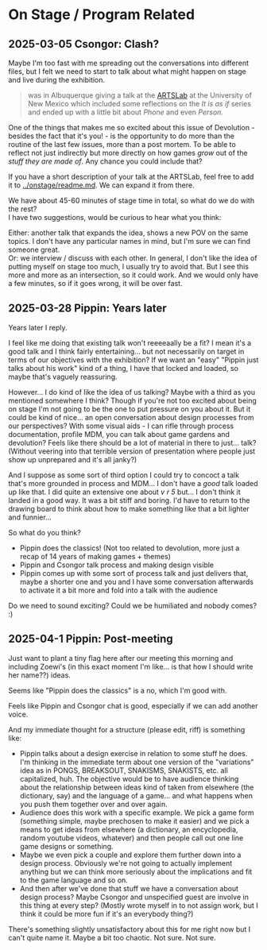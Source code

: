# On Stage / Program Related

## 2025-03-05 Csongor: Clash?

Maybe I'm too fast with me spreading out the conversations into different files, but I felt we need to start to talk about what might happen on stage and live during the exhibition. 

> was in Albuquerque giving a talk at the [ARTSLab](https://film.unm.edu/facilities/artslab/) at the University of New Mexico which included some reflections on the *It is as if* series and ended up with a little bit about *Phone* and even *Person*. 

One of the things that makes me so excited about this issue of Devolution - besides the fact that it's you! - is the opportunity to do more than the routine of the last few issues, more than a post mortem. To be able to reflect not just indirectly but more directly on how games *grow* out of the *stuff they are made of*. Any chance you could include that?

If you have a short description of your talk at the ARTSLab, feel free to add it to [../onstage/readme.md](../onstage/readme.md). We can expand it from there.

We have about 45-60 minutes of stage time in total, so what do we do with the rest?   
I have two suggestions, would be curious to hear what you think:

Either: another talk that expands the idea, shows a new POV on the same topics. I don't have any particular names in mind, but I'm sure we can find someone great.  
Or: we interview / discuss with each other. In general, I don't like the idea of putting myself on stage too much, I usually try to avoid that. But I see this more and more as an intersection, so it could work. And we would only have a few minutes, so if it goes wrong, it will be over fast.

## 2025-03-28 Pippin: Years later

Years later I reply.

I feel like me doing that existing talk won't reeeeaally be a fit? I mean it's a good talk and I think fairly entertaining... but not necessarily on target in terms of our objectives with the exhibition? If we want an "easy" "Pippin just talks about his work" kind of a thing, I have that locked and loaded, so maybe that's vaguely reassuring.

However... I do kind of like the idea of us talking? Maybe with a third as you mentioned somewhere I think? Though if you're not too excited about being on stage I'm not going to be the one to put pressure on you about it. But it could be kind of nice... an open conversation about design processes from our perspectives? With some visual aids - I can rifle through process documentation, profile MDM, you can talk about game gardens and devolution? Feels like there should be a lot of material in there to just... talk? (Without veering into that terrible version of presentation where people just show up unprepared and it's all janky?)

And I suppose as some sort of third option I could try to concoct a talk that's more grounded in process and MDM... I don't have a *good* talk loaded up like that. I did quite an extensive one about *v r 5* but... I don't think it landed in a good way. It was a bit stiff and boring. I'd have to return to the drawing board to think about how to make something like that a bit lighter and funnier...

So what do you think?

- Pippin does the classics! (Not too related to devolution, more just a recap of 14 years of making games + themes)
- Pippin and Csongor talk process and making design visible
- Pippin comes up with some sort of process talk and just delivers that, maybe a shorter one and you and I have some conversation afterwards to activate it a bit more and fold into a talk with the audience

Do we need to sound exciting? Could we be humiliated and nobody comes? :)

## 2025-04-1 Pippin: Post-meeting

Just want to plant a tiny flag here after our meeting this morning and including Zoewi's (in this exact moment I'm like... is that how I should write her name??) ideas.

Seems like "Pippin does the classics" is a no, which I'm good with.

Feels like Pippin and Csongor chat is good, especially if we can add another voice.

And my immediate thought for a structure (please edit, riff) is something like:

- Pippin talks about a design exercise in relation to some stuff he does. I'm thinking in the immediate term about one version of the "variations" idea as in PONGS, BREAKSOUT, SNAKISMS, SNAKISTS, etc. all capitalized, huh. The objective would be to have audience thinking about the relationship between ideas kind of taken from elsewhere (the dictionary, say) and the language of a game... and what happens when you push them together over and over again.
- Audience does this work with a specific example. We pick a game form (something simple, maybe prechosen to make it easier) and we pick a means to get ideas from elsewhere (a dictionary, an encyclopedia, random youtube videos, whatever) and then people call out one line game designs or something.
- Maybe we even pick a couple and explore them further down into a design process. Obviously we're not going to actually implement anything but we can think more seriously about the implications and fit to the game language and so on.
- And then after we've done that stuff we have a conversation about design process? Maybe Csongor and unspecified guest are involve in this thing at every step? (Mostly wrote myself in to not assign work, but I think it could be more fun if it's an everybody thing?)

There's something slightly unsatisfactory about this for me right now but I can't quite name it. Maybe a bit too chaotic. Not sure. Not sure.